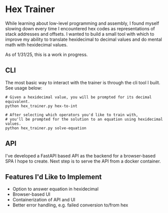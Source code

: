 # Hex Trainer
While learning about low-level programming and assembly, I found myself slowing down every time I encountered hex codes as representations of stack addresses and offsets. I wanted to build a small tool with which to improve my ability to translate hexidecimal to decimal values and do mental math with hexidecimal values.

As of 1/31/25, this is a work in progress.

## CLI
The most basic way to interact with the trainer is through the cli tool I built. See usage below:

```
# Given a hexidecimal value, you will be prompted for its decimal equivalent.
python hex_trainer.py hex-to-int

# After selecting which operators you'd like to train with,
# you'll be prompted for the solution to an equation using hexidecimal values.
python hex_trainer.py solve-equation
```

## API
I've developed a FastAPI based API as the backend for a browser-based SPA I hope to create. Next step is to serve the API from a docker container.

## Features I'd Like to Implement
- Option to answer equation in hexidecimal
- Browser-based UI
- Containerization of API and UI
- Better error handling, e.g. failed conversion to/from hex
